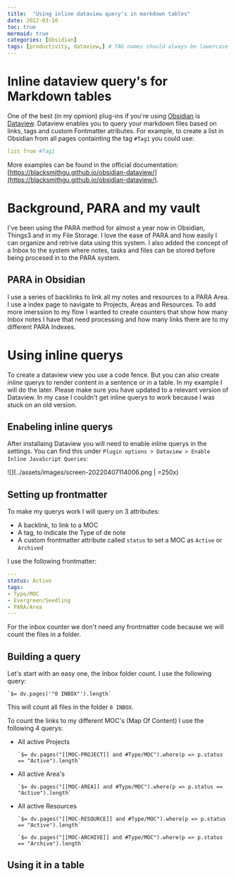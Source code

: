 ```yaml
---
title:  "Using inline dataview query's in markdown tables"
date: 2022-03-10
toc: true
mermaid: true
categories: [Obsidian]
tags: [productivity, dataview,] # TAG names should always be lowercase
---
```


# Inline dataview query's for Markdown tables
One of the best (in my opinion) plug-ins if you're using [Obsidian](https://obsidian.md) is [Dataview](https://github.com/blacksmithgu/obsidian-dataview). Dataview enables you to query your markdown files based on links, tags and custom Fontmatter atributes. For example, to create a list in Obsidian from all pages containting the tag `#Tag1` you could use:

```yaml
list from #Tag1
```

More examples can be found in the official documentation: [https://blacksmithgu.github.io/obsidian-dataview/](https://blacksmithgu.github.io/obsidian-dataview/).

# Background, PARA and my vault
I've been using the PARA method for almost a year now in Obsidian, Things3 and in my File Storage. I love the ease of PARA and how easily I can organize and retrive data using this system. I also added the concept of a Inbox to the system where notes, tasks and files can be stored before being procesed in to the PARA system.

## PARA in Obsidian
I use a series of backlinks to link all my notes and resources to a PARA Area. I use a index page to navigate to Projects, Areas and Resources. To add more imerssion to my flow I wanted to create counters that show how many Inbox notes I have that need processing and how many links there are to my different PARA Indexes.

# Using inline querys
To create a dataview view you use a code fence. But you can also create *inline* querys to render content in a sentence or in a table. In my example I will do the later. Please make sure you have updated to a relevant version of Dataview. In my case I couldn't get inline querys to work because I was stuck on an old version.

## Enabeling inline querys
After installaing Dataview you will need to enable inline querys in the settings. You can find this under `Plugin options > Dataview > Enable Inline JavaScript Queries`:

![](../assets/images/screen-20220407114006.png | =250x)

## Setting up frontmatter
To make my querys work I will query on 3 attributes:
- A backlink, to link to a MOC
- A tag, to indicate the Type of de note
- A custom frontmatter attribute called `status` to set a MOC as `Active` or `Archived`

I use the following frontmatter:

```yaml
---
status: Active
tags:
- Type/MOC 
- Evergreen/Seedling 
- PARA/Area
---
```

For the inbox counter we don't need any frontmatter code because we will count the files in a folder.

## Building a query
Let's start with an easy one, the Inbox folder count. I use the following query:
```dataview
`$= dv.pages('"0 INBOX"').length`
```

This will count all files in the folder `0 INBOX`.

To count the links to my different MOC's (Map Of Content) I use the following 4 querys:

- All active Projects
  ```dataview
  `$= dv.pages("[[MOC-PROJECT]] and #Type/MOC").where(p => p.status == "Active").length`
  ```
- All active Area's
  ```dataview
  `$= dv.pages("[[MOC-AREA]] and #Type/MOC").where(p => p.status == "Active").length`
  ```
- All active Resources
  ```dataview
  `$= dv.pages("[[MOC-RESOURCE]] and #Type/MOC").where(p => p.status == "Active").length`
  ```

  ```dataview
  `$= dv.pages("[[MOC-ARCHIVE]] and #Type/MOC").where(p => p.status == "Archive").length`
  ```

## Using it in a table